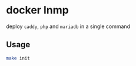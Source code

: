 # docker lnmp

deploy `caddy`, `php` and `mariadb` in a single command

## Usage

```bash
make init
```

